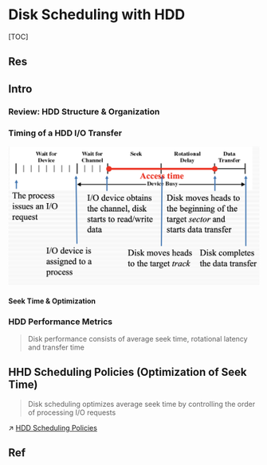 # Disk Scheduling with HDD

[TOC]



## Res


## Intro
### Review: HDD Structure & Organization



### Timing of a HDD I/O Transfer

![](../../../../../../../../Assets/Pics/Screenshot%202023-05-25%20at%203.51.34%20PM.png)


#### Seek Time & Optimization


### HDD Performance Metrics
> Disk performance consists of average seek time, rotational latency and transfer time



## HHD Scheduling Policies (Optimization of Seek Time)
> Disk scheduling optimizes average seek time by controlling the order of processing I/O requests

↗ [HDD Scheduling Policies](HDD%20Scheduling%20Policies.md)



## Ref

